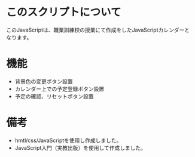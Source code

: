 # このスクリプトについて
 このJavaScriptは、職業訓練校の授業にて作成をしたJavaScriptカレンダーとなります。

# 機能
* 背景色の変更ボタン設置
* カレンダー上での予定登録ボタン設置
* 予定の確認、リセットボタン設置

# 備考
* hmtl/css/JavaScriptを使用し作成しました。
* JavaScript入門（実教出版）を使用して作成しました。
